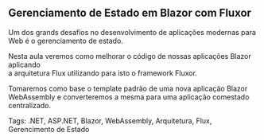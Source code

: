 ## Gerenciamento de Estado em Blazor com Fluxor

Um dos grands desafios no desenvolvimento de aplicações  modernas 
para Web é o gerenciamento de estado.

Nesta aula veremos como melhorar o código de nossas aplicações Blazor aplicando  
a arquitetura Flux utilizando para isto o framework Fluxor.

Tomaremos como base o template padrão de uma nova aplicação 
Blazor WebAssembly e converteremos a mesma
para uma aplicação
comestado centralizado.

Tags: .NET, ASP.NET, Blazor, WebAssembly, Arquitetura, Flux, Gerencimento de Estado